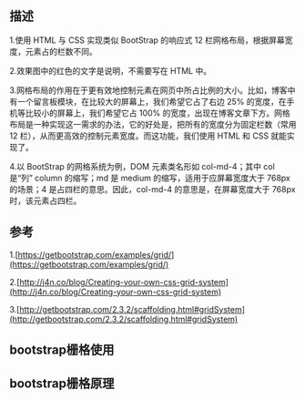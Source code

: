 ## 描述

1.使用 HTML 与 CSS 实现类似 BootStrap 的响应式 12 栏网格布局，根据屏幕宽度，元素占的栏数不同。

2.效果图中的红色的文字是说明，不需要写在 HTML 中。

3.网格布局的作用在于更有效地控制元素在网页中所占比例的大小。比如，博客中有一个留言板模块，在比较大的屏幕上，我们希望它占了右边 25% 的宽度，在手机等比较小的屏幕上，我们希望它占 100% 的宽度，出现在博客文章下方。网格布局是一种实现这一需求的办法，它的好处是，把所有的宽度分为固定栏数（常用 12 栏），从而更高效的控制元素宽度。而这功能，我们使用 HTML 和 CSS 就能实现了。

4.以 BootStrap 的网格系统为例，DOM 元素类名形如 col-md-4；其中 col 是“列” column 的缩写；md 是 medium 的缩写，适用于应屏幕宽度大于 768px 的场景；4 是占四栏的意思。因此，col-md-4 的意思是，在屏幕宽度大于 768px 时，该元素占四栏。

## 参考

1.[https://getbootstrap.com/examples/grid/](https://getbootstrap.com/examples/grid/)

2.[http://j4n.co/blog/Creating-your-own-css-grid-system](http://j4n.co/blog/Creating-your-own-css-grid-system)

3.[http://getbootstrap.com/2.3.2/scaffolding.html#gridSystem](http://getbootstrap.com/2.3.2/scaffolding.html#gridSystem)

## bootstrap栅格使用


## bootstrap栅格原理